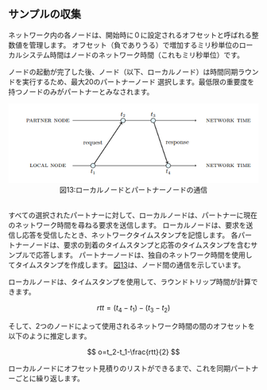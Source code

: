 ## サンプルの収集

ネットワーク内の各ノードは、開始時に０に設定されるオフセットと呼ばれる整数値を管理します。
オフセット（負でありうる）で増加するミリ秒単位のローカルシステム時間はノードのネットワーク時間（これもミリ秒単位）です。


ノードの起動が完了した後、ノード（以下、ローカルノード）は時間同期ラウンドを実行するため、最大20のパートナーノード
選択します。最低限の重要度を持つノードのみがパートナーとみなされます。


<img src="/images/Figure13.png">
<center>図13:ローカルノードとパートナーノードの通信</center>
<br>


すべての選択されたパートナーに対して、ローカルノードは、パートナーに現在のネットワーク時間を尋ねる要求を送信します。
ローカルノードは、要求を送信し応答を受信したとき、ネットワークタイムスタンプを記憶します。
各パートナーノードは、要求の到着のタイムスタンプと応答のタイムスタンプを含むサンプルで応答します。
パートナーノードは、独自のネットワーク時間を使用してタイムスタンプを作成します。
[図13](#図13)は、ノード間の通信を示しています。

ローカルノードは、タイムスタンプを使用して、ラウンドトリップ時間が計算できます。

$$
rtt=(t_4-t_1)-(t_3-t_2)
$$

そして、2つのノードによって使用されるネットワーク時間の間のオフセットを以下のように推定します。

$$
o=t_2-t_1-\frac{rtt}{2}
$$

ローカルノードにオフセット見積りのリストができるまで、これを同期パートナーごとに繰り返します。

